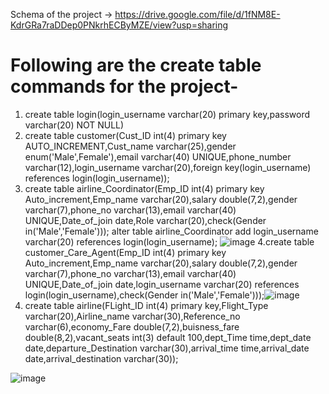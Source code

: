 Schema of the project -> https://drive.google.com/file/d/1fNM8E-KdrGRa7raDDep0PNkrhECByMZE/view?usp=sharing

# Following are the create table commands for the project-

1. create table login(login_username varchar(20) primary key,password varchar(20) NOT NULL)
2. create table customer(Cust_ID int(4) primary key AUTO_INCREMENT,Cust_name varchar(25),gender enum('Male',Female'),email varchar(40) UNIQUE,phone_number varchar(12),login_username varchar(20),foreign key(login_username) references login(login_username));
3. create table airline_Coordinator(Emp_ID int(4) primary key Auto_increment,Emp_name varchar(20),salary double(7,2),gender varchar(7),phone_no varchar(13),email varchar(40) UNIQUE,Date_of_join date,Role varchar(20),check(Gender in('Male','Female')));
   alter table airline_Coordinator add login_username varchar(20) references login(login_username);
![image](https://user-images.githubusercontent.com/59526292/113536707-5543d600-95f4-11eb-8f7e-50bda577efc4.png)
4.create table customer_Care_Agent(Emp_ID int(4) primary key Auto_increment,Emp_name varchar(20),salary double(7,2),gender varchar(7),phone_no varchar(13),email varchar(40) UNIQUE,Date_of_join date,login_username varchar(20) references login(login_username),check(Gender in('Male','Female')));![image](https://user-images.githubusercontent.com/59526292/113536769-7d333980-95f4-11eb-93f2-7f1d958ec660.png)
5. create table airline(FLight_ID int(4) primary key,Flight_Type varchar(20),Airline_name varchar(30),Reference_no varchar(6),economy_Fare double(7,2),buisness_fare double(8,2),vacant_seats int(3) default 100,dept_Time time,dept_date date,departure_Destination varchar(30),arrival_time time,arrival_date date,arrival_destination varchar(30));

![image](https://user-images.githubusercontent.com/59526292/113536871-c3889880-95f4-11eb-8dc7-c2dbf62a9e4e.png)
 


 
